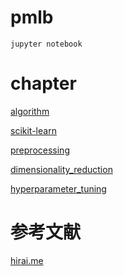 # pmlb

```
jupyter notebook
```

# chapter

[algorithm](https://github.com/rasbt/python-machine-learning-book/blob/master/code/ch02/ch02.ipynb)

[scikit-learn](https://github.com/rasbt/python-machine-learning-book/blob/master/code/ch03/ch03.ipynb)

[preprocessing](https://github.com/rasbt/python-machine-learning-book/blob/master/code/ch04/ch04.ipynb)

[dimensionality_reduction](https://github.com/rasbt/python-machine-learning-book/blob/master/code/ch05/ch05.ipynb)

[hyperparameter_tuning](https://github.com/rasbt/python-machine-learning-book/blob/master/code/ch06/ch06.ipynb)

# 参考文献

[hirai.me](http://hirai.me/notes_pyml.html#)